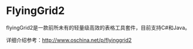 FlyingGrid2
===========
flyingGrid2是一款前所未有的轻量级高效的表格工具套件，目前支持C#和Java。

详细介绍参考：http://www.oschina.net/p/flyinggrid2
